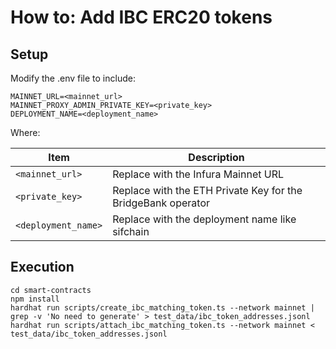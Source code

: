 # How to: Add IBC ERC20 tokens

## Setup

Modify the .env file to include:

```
MAINNET_URL=<mainnet_url>
MAINNET_PROXY_ADMIN_PRIVATE_KEY=<private_key>
DEPLOYMENT_NAME=<deployment_name>
```

Where:

|Item|Description|
|----|-----------|
|`<mainnet_url>`|Replace with the Infura Mainnet URL|
|`<private_key>`|Replace with the ETH Private Key for the BridgeBank operator|
|`<deployment_name>`|Replace with the deployment name like sifchain |


## Execution

    cd smart-contracts
    npm install
    hardhat run scripts/create_ibc_matching_token.ts --network mainnet | grep -v 'No need to generate' > test_data/ibc_token_addresses.jsonl  
    hardhat run scripts/attach_ibc_matching_token.ts --network mainnet < test_data/ibc_token_addresses.jsonl 
 
